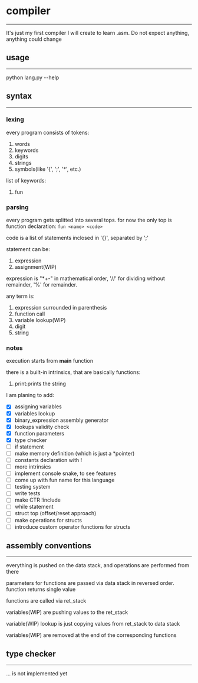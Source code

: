 # compiler
---
It's just my first compiler I will create to learn .asm.
Do not expect anything, anything could change
## usage
---
python lang.py --help
## syntax
---
### lexing
every program consists of tokens:
1. words
1. keywords
1. digits
1. strings
1. symbols(like '{', ';', '*', etc.)

list of keywords:
1. fun
### parsing
every program gets splitted into several tops.
for now the only top is function declaration: 
`fun <name> <code>`

code is a list of statements inclosed in '{}', separated by ';'

statement can be:
1. expression
1. assignment(WIP)

expression is 
"*+-" in mathematical order,
'//' for dividing without remainder,
 '%' for remainder.

any term is:
1. expression surrounded in parenthesis
1. function call
1. variable lookup(WIP)
1. digit
1. string
### notes
execution starts from **main** function	

there is a built-in intrinsics, that are basically functions:
1. print:prints the string

I am planing to add:
- [x] assigning variables
- [x] variables lookup
- [x] binary_expression assembly generator
- [x] lookups validity check
- [x] function parameters
- [x] type checker
- [ ] if statement
- [ ] make memory definition (which is just a *pointer)
- [ ] constants declaration with !
- [ ] more intrinsics
- [ ] implement console snake, to see features
- [ ] come up with fun name for this language
- [ ] testing system
- [ ] write tests
- [ ] make CTR !include
- [ ] while  statement
- [ ] struct top (offset/reset approach) 
- [ ] make operations for structs
- [ ] introduce custom operator functions for structs
## assembly conventions
---
everything is pushed on the data stack, and operations are performed from there

parameters for functions are passed via data stack in reversed order.
function returns single value

functions are called via ret_stack

variables(WIP) are pushing values to the ret_stack

variable(WIP) lookup is just copying values from ret_stack to data stack

variables(WIP) are removed at the end of the corresponding functions
## type checker
---
... is not implemented yet
